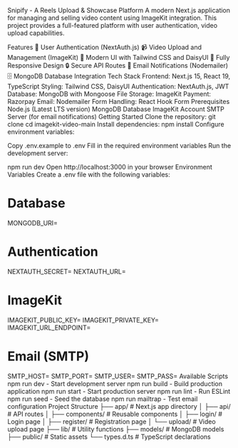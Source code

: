 Snipify - A Reels Upload & Showcase Platform
A modern Next.js application for managing and selling video content using ImageKit integration. This project provides a full-featured platform with user authentication, video upload capabilities.

Features
🔐 User Authentication (NextAuth.js)
📹 Video Upload and Management (ImageKit)
🎨 Modern UI with Tailwind CSS and DaisyUI
📱 Fully Responsive Design
🔒 Secure API Routes
📧 Email Notifications (Nodemailer)
🗄️ MongoDB Database Integration
Tech Stack
Frontend: Next.js 15, React 19, TypeScript
Styling: Tailwind CSS, DaisyUI
Authentication: NextAuth.js, JWT
Database: MongoDB with Mongoose
File Storage: ImageKit
Payment: Razorpay
Email: Nodemailer
Form Handling: React Hook Form
Prerequisites
Node.js (Latest LTS version)
MongoDB Database
ImageKit Account
SMTP Server (for email notifications)
Getting Started
Clone the repository:
git clone <repository-url>
cd imagekit-video-main
Install dependencies:
npm install
Configure environment variables:

Copy .env.example to .env
Fill in the required environment variables
Run the development server:

npm run dev
Open http://localhost:3000 in your browser
Environment Variables
Create a .env file with the following variables:

# Database
MONGODB_URI=

# Authentication
NEXTAUTH_SECRET=
NEXTAUTH_URL=

# ImageKit
IMAGEKIT_PUBLIC_KEY=
IMAGEKIT_PRIVATE_KEY=
IMAGEKIT_URL_ENDPOINT=

# Email (SMTP)
SMTP_HOST=
SMTP_PORT=
SMTP_USER=
SMTP_PASS=
Available Scripts
npm run dev - Start development server
npm run build - Build production application
npm run start - Start production server
npm run lint - Run ESLint
npm run seed - Seed the database
npm run mailtrap - Test email configuration
Project Structure
├── app/                  # Next.js app directory
│   ├── api/             # API routes
│   ├── components/      # Reusable components
│   ├── login/          # Login page
│   ├── register/       # Registration page
│   └── upload/         # Video upload page
├── lib/                # Utility functions
├── models/             # MongoDB models
├── public/            # Static assets
└── types.d.ts         # TypeScript declarations

